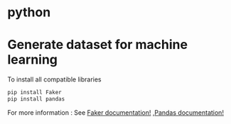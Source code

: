 # python
Generate dataset for machine learning
=========================================
To install all compatible libraries
``` python
pip install Faker
pip install pandas
```
For more information :
See [Faker documentation!](https://faker.readthedocs.io/en/master/) ,[Pandas documentation!](https://pandas.pydata.org/)
